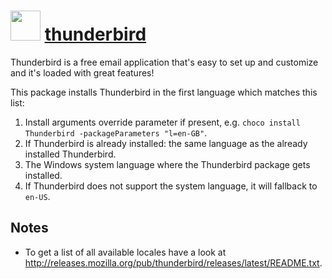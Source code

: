﻿# <img src="https://cdn.rawgit.com/chocolatey/chocolatey-coreteampackages/edba4a5849ff756e767cba86641bea97ff5721fe/icons/thunderbird.png" width="48" height="48"/> [thunderbird](https://chocolatey.org/packages/thunderbird)


Thunderbird is a free email application that's easy to set up and customize  and it's loaded with great features!

This package installs Thunderbird in the first language which matches this list:

1. Install arguments override parameter if present, e.g. `choco install Thunderbird -packageParameters "l=en-GB"`.
1. If Thunderbird is already installed: the same language as the already installed Thunderbird.
1. The Windows system language where the Thunderbird package gets installed.
1. If Thunderbird does not support the system language, it will fallback to `en-US`.

## Notes

- To get a list of all available locales have a look at http://releases.mozilla.org/pub/thunderbird/releases/latest/README.txt.